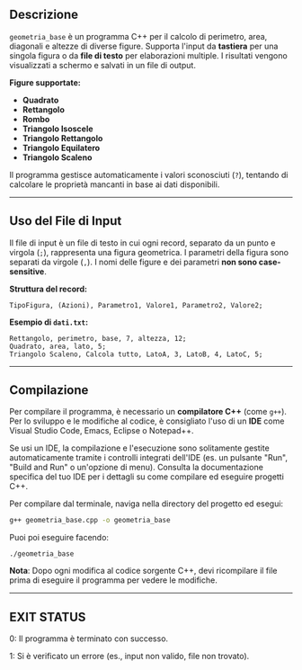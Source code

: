 ## Descrizione
`geometria_base` è un programma C++  per il calcolo di perimetro, area, diagonali e altezze di diverse figure. Supporta l'input da **tastiera** per una singola figura o da **file di testo** per elaborazioni multiple. I risultati vengono visualizzati a schermo e salvati in un file di output.

**Figure supportate:**

* **Quadrato**
* **Rettangolo**
* **Rombo**
* **Triangolo Isoscele**
* **Triangolo Rettangolo**
* **Triangolo Equilatero**
* **Triangolo Scaleno**

Il programma gestisce automaticamente i valori sconosciuti (`?`), tentando di calcolare le proprietà mancanti in base ai dati disponibili.

---

## Uso del File di Input

Il file di input è un file di testo in cui ogni record, separato da un punto e virgola (`;`), rappresenta una figura geometrica. I parametri della figura sono separati da virgole (`,`). I nomi delle figure e dei parametri **non sono case-sensitive**.

**Struttura del record:**
```
TipoFigura, (Azioni), Parametro1, Valore1, Parametro2, Valore2;
```


**Esempio di `dati.txt`:**
```
Rettangolo, perimetro, base, 7, altezza, 12;
Quadrato, area, lato, 5;
Triangolo Scaleno, Calcola tutto, LatoA, 3, LatoB, 4, LatoC, 5;
```

---

## Compilazione

Per compilare il programma, è necessario un **compilatore C++** (come `g++`). Per lo sviluppo e le modifiche al codice, è consigliato l'uso di un **IDE** come Visual Studio Code, Emacs, Eclipse o Notepad++.

Se usi un IDE, la compilazione e l'esecuzione sono solitamente gestite automaticamente tramite i controlli integrati dell'IDE (es. un pulsante "Run", "Build and Run" o un'opzione di menu). Consulta la documentazione specifica del tuo IDE per i dettagli su come compilare ed eseguire progetti C++.

Per compilare dal terminale, naviga nella directory del progetto ed esegui:

```bash
g++ geometria_base.cpp -o geometria_base
```
Puoi poi eseguire facendo:
```
./geometria_base
```
**Nota**: Dopo ogni modifica al codice sorgente C++, devi ricompilare il file prima di eseguire il programma per vedere le modifiche.

---

## EXIT STATUS
0: Il programma è terminato con successo.

1: Si è verificato un errore (es., input non valido, file non trovato).
